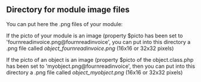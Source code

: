 
Directory for module image files
--------------------------------

You can put here the .png files of your module:


If the picto of your module is an image (property $picto has been set to 'fournreadinvoice.png@fournreadinvoice', you can put into this
directory a .png file called *object_fournreadinvoice.png* (16x16 or 32x32 pixels)


If the picto of an object is an image (property $picto of the object.class.php has been set to 'myobject.png@fournreadinvoice', then you can put into this
directory a .png file called *object_myobject.png* (16x16 or 32x32 pixels)


